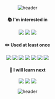 <div align="center">
  
![header](https://capsule-render.vercel.app/api?type=waving&color=edac99&height=220&section=header&text=%23edac99&fontColor=ffffff&fontSize=60&fontAlignY=40)

</div>
 
<div align="center">
  
  #### :books: I'm interested in
  
  <img src="https://img.shields.io/badge/Django-092E20?style=flat-square&logo=Django&logoColor=white">
  <img src="https://img.shields.io/badge/MySQL-4479A1?style=flat-square&logo=MySQL&logoColor=white">
  <img src="https://img.shields.io/badge/Heroku-430098?style=flat-square&logo=Heroku&logoColor=white">
  
</div>

<div align="center">

  #### :pencil2: Used at least once
  
  <img src="https://img.shields.io/badge/React-61DAFB?style=flat-square&logo=React&logoColor=black">
  <img src="https://img.shields.io/badge/Android-3DDC84?style=flat-square&logo=Android&logoColor=white">
  <img src="https://img.shields.io/badge/Kotlin-7F52FF?style=flat-square&logo=Kotlin&logoColor=white">
  <img src="https://img.shields.io/badge/Python-3776AB?style=flat-square&logo=Python&logoColor=white">
  <img src="https://img.shields.io/badge/C%2B%2B-00599C?style=flat-square&logo=C%2B%2B&logoColor=white">
  <img src="https://img.shields.io/badge/JavaScript-F7DF1E?style=flat-square&logo=JavaScript&logoColor=black">
  <img src="https://img.shields.io/badge/Racket-9F1D20?style=flat-square&logo=Racket&logoColor=white">
  
</div>

<div align="center">

  #### :mag_right: I will learn next
  
  <img src="https://img.shields.io/badge/Spring-6DB33F?style=flat-square&logo=Spring&logoColor=white">
  <img src="https://img.shields.io/badge/Node.js-339933?style=flat-square&logo=Node.js&logoColor=white">
  <img src="https://img.shields.io/badge/Amazon AWS-232F3E?style=flat-square&logo=Amazon AWS&logoColor=white">
  </br>
  
</div>

<div align="center">
  
![header](https://capsule-render.vercel.app/api?type=waving&color=acdac4&height=220&section=footer)

</div>
